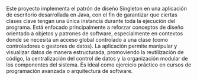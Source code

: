 Este proyecto implementa el patrón de diseño Singleton en una aplicación de escritorio desarrollada en Java, 
con el fin de garantizar que ciertas clases clave tengan una única instancia durante toda la ejecución del programa. 
Está enfocado principalmente a reforzar conceptos de diseño orientado a objetos y patrones de software, 
especialmente en contextos donde se necesita un acceso global controlado a una clase (como controladores o gestores de datos). 
La aplicación permite manipular y visualizar datos de manera estructurada, promoviendo la reutilización de código,
la centralización del control de datos y la organización modular de los componentes del sistema. 
Es ideal como ejercicio práctico en cursos de programación avanzada o arquitectura de software.
